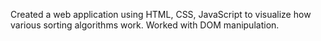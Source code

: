 Created a web application using HTML, CSS, JavaScript to visualize how various sorting algorithms work.
Worked with DOM manipulation.
